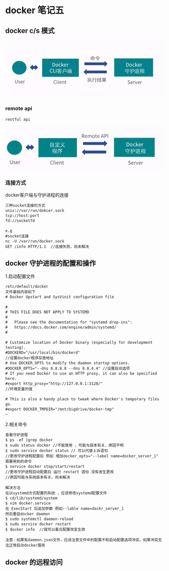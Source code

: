 # docker 笔记五

## docker c/s 模式
![image](https://github.com/linzh17/docker-learning/blob/master/FireShot%20Capture%201%20-%20%E3%80%90%E5%85%AC%E5%BC%80%E8%AF%BE%E3%80%91Docker%E5%85%A5%E5%9D%91%E6%95%99%E7%A8%8B%E3%80%9033%E9%9B%86%E3%80%91_%E5%93%94%E5%93%A9%E5%93%94%E5%93%A9%20(%E3%82%9C-%E3%82%9C)%E3%81%A4%E3%83%AD_%20-%20https___www.bilibili.com_video_av17854410_.png?raw=true)


### remote api
    restful api
![avatat](https://github.com/linzh17/docker-learning/blob/master/docker_cs_remote_api.png?raw=true)

### 连接方式

docker客户端与守护进程的连接

    三种socket连接的方式
    unix://var/run/dokcer.sock
    tcp://host:port
    fd://socketfd

    e.g
    #socket连接
    nc -U /var/run/docker.sock
    GET /info HTTP/1.1  //连接失败，尚未解决

## docker 守护进程的配置和操作
1.启动配置文件

    /etc/default/docker
    文件基础内容如下
    # Docker Upstart and SysVinit configuration file

    #
    # THIS FILE DOES NOT APPLY TO SYSTEMD
    #
    #   Please see the documentation for "systemd drop-ins":
    #   https://docs.docker.com/engine/admin/systemd/
    #

    # Customize location of Docker binary (especially for development testing).
    #DOCKERD="/usr/local/bin/dockerd"
    //设置docker程序存放地址
    # Use DOCKER_OPTS to modify the daemon startup options.
    #DOCKER_OPTS="--dns 8.8.8.8 --dns 8.8.4.4" //设置启动选项
    # If you need Docker to use an HTTP proxy, it can also be specified here.
    #export http_proxy="http://127.0.0.1:3128/"
    //环境变量的值

    # This is also a handy place to tweak where Docker's temporary files go.
    #export DOCKER_TMPDIR="/mnt/bigdrive/docker-tmp"
    ~                                                   
2.相关命令

    查看守护进程
    $ ps -ef |grep docker
    $ sudo status docker //不能使用 ，可能与版本有关，原因不明
    $ sudo service docker status // 可以代替上诉语句
    //更改守护进程配置后 例如 增加docker_opts="--label name=docker_server_1"
    需要用到的命令
    $ service docker stop/start/restart
    //更改守护进程启动配置后 运行 restart 语句 没有发生更改
    //原因可能与系统版本有关，尚未解决

    解决方法
    在以systemd方式配置的系统 ，应该修改systemd配置文件
    $ cd/lib/systemd/system
    $ vim docker.service
    在 ExecStart 后追加参数 例如--lable name=dockr_server_1
    然后重启docker daemon
    $ sudo systemctl daemon-reload
    $ sudo service docker restart
    $ docker info  //就可以看见配置改变生效

    注意：如果有daemon.json文件，应该注意文件中的配置不和启动配置选项冲突，如果冲突无法正常启动docker服务


## docker 的远程访问

 

